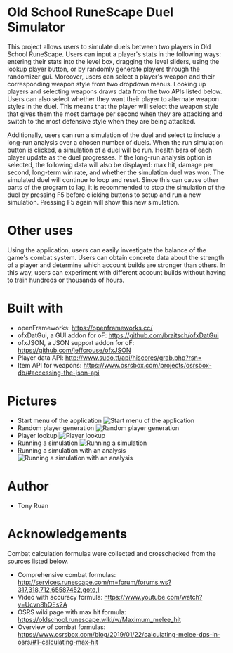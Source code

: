 # Old School RuneScape Duel Simulator
This project allows users to simulate duels between two players in Old School RuneScape. Users can input a player's stats in the following ways: entering 
their stats into the level box, dragging the level sliders, using the lookup player button, or by randomly generate players through the randomizer gui. 
Moreover, users can select a player's weapon and their corresponding weapon style from two dropdown menus. Looking up players and selecting weapons draws 
data from the two APIs listed below. Users can also select whether they want their player to alternate weapon styles in the duel. This means that the player 
will select the weapon style that gives them the most damage per second when they are attacking and switch to the most defensive style when they are 
being attacked. 

Additionally, users can run a simulation of the duel and select to include a long-run analysis over a chosen number of duels. When the run 
simulation button is clicked, a simulation of a duel will be run. Health bars of each player update as the duel progresses. If the long-run analysis 
option is selected, the following data will also be displayed: max hit, damage per second, long-term win rate, and whether the simulation duel was won. 
The simulated duel will continue to loop and reset. Since this can cause other parts of the program to lag, it is recommended to stop the simulation of
the duel by pressing F5 before clicking buttons to setup and run a new simulation. Pressing F5 again will show this new simulation.

# Other uses
Using the application, users can easily investigate the balance of the game's combat system. Users can obtain concrete data about the strength of 
a player and determine which account builds are stronger than others. In this way, users can experiment with different account builds without having 
to train hundreds or thousands of hours.

# Built with
- openFrameworks: https://openframeworks.cc/
- ofxDatGui, a GUI addon for oF: https://github.com/braitsch/ofxDatGui
- ofxJSON, a JSON support addon for oF: https://github.com/jeffcrouse/ofxJSON
- Player data API: http://www.sudo.tf/api/hiscores/grab.php?rsn=
- Item API for weapons: https://www.osrsbox.com/projects/osrsbox-db/#accessing-the-json-api

# Pictures
- Start menu of the application
![Start menu of the application](https://i.imgur.com/osz1PCm.png)
- Random player generation
![Random player generation](https://i.imgur.com/7C6EdTV.png)
- Player lookup
![Player lookup](https://i.imgur.com/8RABhtB.png)
- Running a simulation
![Running a simulation](https://i.imgur.com/uxqNSjT.png)
- Running a simulation with an analysis
![Running a simulation with an analysis](https://i.imgur.com/UJhLirO.png)

# Author
- Tony Ruan

# Acknowledgements
Combat calculation formulas were collected and crosschecked from the sources listed below.
- Comprehensive combat formulas: http://services.runescape.com/m=forum/forums.ws?317,318,712,65587452,goto,1
- Video with accuracy formula: https://www.youtube.com/watch?v=Ucvn8hQEs2A
- OSRS wiki page with max hit formula: https://oldschool.runescape.wiki/w/Maximum_melee_hit
- Overview of combat formulas: https://www.osrsbox.com/blog/2019/01/22/calculating-melee-dps-in-osrs/#1-calculating-max-hit